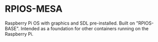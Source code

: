 # RPIOS-MESA

Raspberry Pi OS with graphics and SDL pre-installed. Built on "RPIOS-BASE". Intended as a foundation for other containers running on the Raspberry Pi.
